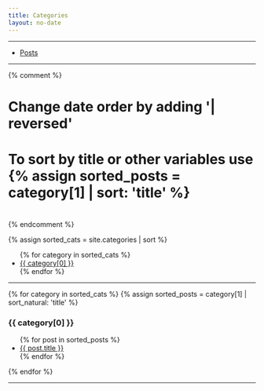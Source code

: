 ```yaml
---
title: Categories
layout: no-date
---
```


-----

* [Posts](/posts)

-----

{% comment %}
#
# Change date order by adding '| reversed'
# To sort by title or other variables use {% assign sorted_posts = category[1] | sort: 'title' %}
#
{% endcomment %}

{% assign sorted_cats = site.categories | sort %}

<ul>
{% for category in sorted_cats %}
    <li><a href="#{{ category[0] | uri_escape | downcase }}">{{ category[0] }}</a></li>
{% endfor %}
</ul>

-----

{% for category in sorted_cats %}
{% assign sorted_posts = category[1] | sort_natural: 'title' %}
    <h3 id="{{category[0] | uri_escape | downcase }}">{{ category[0] }}</h3>
    <ul>
        {% for post in sorted_posts %}
            <li><a href="{{ site.url }}{{ site.baseurl }}{{  post.url }}">{{ post.title }}</a></li>
        {% endfor %}
    </ul>
{% endfor %}


-----
